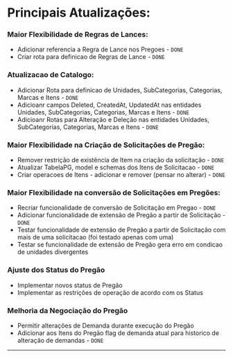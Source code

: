 # Principais Atualizações:


### Maior Flexibilidade de Regras de Lances:
- Adicionar referencia a Regra de Lance nos Pregoes - ``DONE``
- Criar rota para definicao de Regras de Lance - ``DONE``

### Atualizacao de Catalogo:

- Adicionar Rota para definicao de Unidades, SubCategorias, Categorias, Marcas e Itens - ``DONE``
- Adicioanr campos Deleted, CreatedAt, UpdatedAt nas entidades Unidades, SubCategorias, Categorias, Marcas e Itens - ``DONE``
- Adicioanr Rotas para Alteração e Deleção nas entidades Unidades, SubCategorias, Categorias, Marcas e Itens - ``DONE``

### Maior Flexibilidade na Criação de Solicitações de Pregão:
- Remover restrição de existência de Item na criação da solicitação - ``DONE``
- Atualizar TabelaPG, model e schemas dos Itens de Solicitacao - ``DONE``
- Criar operacoes de Itens - adicionar e remover (pensar no alterar) - ``DONE``

### Maior Flexibilidade na conversão de Solicitações em Pregões:
- Recriar funcionalidade de conversão de Solicitação em Pregao - ``DONE``
- Adicionar funcionalidade de extensão de Pregão a partir de Solicitação - ``DONE``
- Testar funcionalidade de extensão de Pregão a partir de Solicitação com mais de uma solicitacao (foi testado apenas com uma)
- Testar se funcionalidade de extensão de Pregão gera erro em condicao de unidades divergentes

### Ajuste dos Status do Pregão
- Implementar novos status de Pregão
- Implementar as restrições de operação de acordo com os Status

### Melhoria da Negociação do Pregão
- Permitir alterações de Demanda durante execução do Pregão
- Adicionar aos Itens do Pregão flag de demanda atual para historico de alteração de demandas  - ``DONE``

---